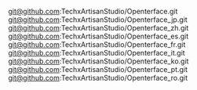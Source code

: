 git@github.com:TechxArtisanStudio/Openterface.git
git@github.com:TechxArtisanStudio/Openterface_jp.git
git@github.com:TechxArtisanStudio/Openterface_zh.git
git@github.com:TechxArtisanStudio/Openterface_es.git
git@github.com:TechxArtisanStudio/Openterface_fr.git
git@github.com:TechxArtisanStudio/Openterface_it.git
git@github.com:TechxArtisanStudio/Openterface_ko.git
git@github.com:TechxArtisanStudio/Openterface_pt.git
git@github.com:TechxArtisanStudio/Openterface_ro.git